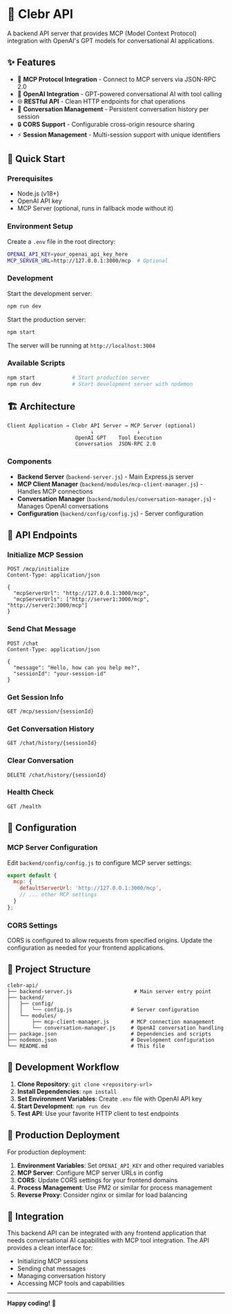 # 🚀 Clebr API

A backend API server that provides MCP (Model Context Protocol) integration with OpenAI's GPT models for conversational AI applications.

## ✨ Features

- 🔗 **MCP Protocol Integration** - Connect to MCP servers via JSON-RPC 2.0
- 🤖 **OpenAI Integration** - GPT-powered conversational AI with tool calling
- 🌐 **RESTful API** - Clean HTTP endpoints for chat operations
- 📝 **Conversation Management** - Persistent conversation history per session
- 🔒 **CORS Support** - Configurable cross-origin resource sharing
- ⚡ **Session Management** - Multi-session support with unique identifiers

## 🚀 Quick Start

### Prerequisites
- Node.js (v18+)
- OpenAI API key
- MCP Server (optional, runs in fallback mode without it)

### Environment Setup

Create a `.env` file in the root directory:

```bash
OPENAI_API_KEY=your_openai_api_key_here
MCP_SERVER_URL=http://127.0.0.1:3000/mcp  # Optional
```

### Development

Start the development server:

```bash
npm run dev
```

Start the production server:

```bash
npm start
```

The server will be running at `http://localhost:3004`

### Available Scripts

```bash
npm start            # Start production server
npm run dev          # Start development server with nodemon
```

## 🏗️ Architecture

```
Client Application → Clebr API Server → MCP Server (optional)
                           ↓              ↓
                      OpenAI GPT    Tool Execution
                      Conversation  JSON-RPC 2.0
```

### Components

- **Backend Server** (`backend-server.js`) - Main Express.js server
- **MCP Client Manager** (`backend/modules/mcp-client-manager.js`) - Handles MCP connections
- **Conversation Manager** (`backend/modules/conversation-manager.js`) - Manages OpenAI conversations
- **Configuration** (`backend/config/config.js`) - Server configuration

## 🔧 API Endpoints

### Initialize MCP Session
```http
POST /mcp/initialize
Content-Type: application/json

{
  "mcpServerUrl": "http://127.0.0.1:3000/mcp",
  "mcpServerUrls": ["http://server1:3000/mcp", "http://server2:3000/mcp"]
}
```

### Send Chat Message
```http
POST /chat
Content-Type: application/json

{
  "message": "Hello, how can you help me?",
  "sessionId": "your-session-id"
}
```

### Get Session Info
```http
GET /mcp/session/{sessionId}
```

### Get Conversation History
```http
GET /chat/history/{sessionId}
```

### Clear Conversation
```http
DELETE /chat/history/{sessionId}
```

### Health Check
```http
GET /health
```

## 🔧 Configuration

### MCP Server Configuration
Edit `backend/config/config.js` to configure MCP server settings:

```javascript
export default {
  mcp: {
    defaultServerUrl: 'http://127.0.0.1:3000/mcp',
    // ... other MCP settings
  }
};
```

### CORS Settings
CORS is configured to allow requests from specified origins. Update the configuration as needed for your frontend applications.

## 📁 Project Structure

```
clebr-api/
├── backend-server.js                    # Main server entry point
├── backend/
│   ├── config/
│   │   └── config.js                   # Server configuration
│   └── modules/
│       ├── mcp-client-manager.js       # MCP connection management
│       └── conversation-manager.js     # OpenAI conversation handling
├── package.json                        # Dependencies and scripts
├── nodemon.json                        # Development configuration
└── README.md                           # This file
```

## 🔄 Development Workflow

1. **Clone Repository**: `git clone <repository-url>`
2. **Install Dependencies**: `npm install`
3. **Set Environment Variables**: Create `.env` file with OpenAI API key
4. **Start Development**: `npm run dev`
5. **Test API**: Use your favorite HTTP client to test endpoints

## 🚀 Production Deployment

For production deployment:

1. **Environment Variables**: Set `OPENAI_API_KEY` and other required variables
2. **MCP Server**: Configure MCP server URLs in config
3. **CORS**: Update CORS settings for your frontend domains
4. **Process Management**: Use PM2 or similar for process management
5. **Reverse Proxy**: Consider nginx or similar for load balancing

## 🔗 Integration

This backend API can be integrated with any frontend application that needs conversational AI capabilities with MCP tool integration. The API provides a clean interface for:

- Initializing MCP sessions
- Sending chat messages
- Managing conversation history
- Accessing MCP tools and capabilities

---

**Happy coding!** 🎉 